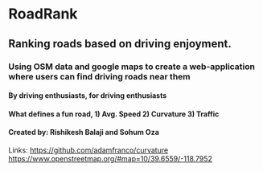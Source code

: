 # RoadRank
## Ranking roads based on driving enjoyment.
### Using OSM data and google maps to create a web-application where users can find driving roads near them
#### By driving enthusiasts, for driving enthusiasts
#### What defines a fun road, 1) Avg. Speed 2) Curvature 3) Traffic 
#### Created by: Rishikesh Balaji and Sohum Oza


Links:
https://github.com/adamfranco/curvature
https://www.openstreetmap.org/#map=10/39.6559/-118.7952
